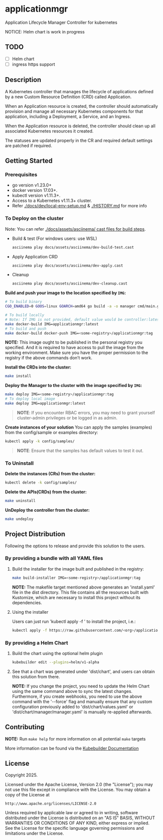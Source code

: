 # applicationmgr

Application Lifecycle Manager Controller for kubernetes

NOTICE: Helm chart is work in progress

## TODO

- [ ] Helm chart
- [ ] ingress https support

## Description

A Kubernetes controller that manages the lifecycle of applications defined by a new Custom Resource Definition (CRD) called Application.

When an Application resource is created, the controller should automatically provision and manage all necessary Kubernetes components for that application, including a Deployment, a Service, and an Ingress.

When the Application resource is deleted, the controller should clean up all associated Kubernetes resources it created.

The statuses are updated properly in the CR and required default settings are patched if required.

## Getting Started

### Prerequisites

- go version v1.23.0+
- docker version 17.03+.
- kubectl version v1.11.3+.
- Access to a Kubernetes v1.11.3+ cluster.
- Refer [./docs/dev/local-env-setup.md](./docs/dev/local-env-setup.md) & [./HISTORY.md](./HISTORY.md) for more info

### To Deploy on the cluster

Note: You can refer [./docs/assets/asciinema/ cast files for build steps](./docs/assets/asciinema/).

- Build & test (For windows users: use WSL)

    ```sh
    asciinema play docs/assets/asciinema/dev-build-test.cast
    ```

- Apply Application CRD

    ```sh
    asciinema play docs/assets/asciinema/dev-apply.cast
    ```

- Cleanup

    ```sh
    asciinema play docs/assets/asciinema/dev-cleanup.cast
    ```


**Build and push your image to the location specified by `IMG`:**

```sh
# To build binary
CGO_ENABLED=0 GOOS=linux GOARCH=amd64 go build -a -o manager cmd/main.go

# To build locally
# Note: If IMG is not provided, default value would be controller:latest
make docker-build IMG=applicationmgr:latest
# To build and push
make docker-build docker-push IMG=<some-registry>/applicationmgr:tag
```

**NOTE:** This image ought to be published in the personal registry you specified.
And it is required to have access to pull the image from the working environment.
Make sure you have the proper permission to the registry if the above commands don’t work.

**Install the CRDs into the cluster:**

```sh
make install
```

**Deploy the Manager to the cluster with the image specified by `IMG`:**

```sh
make deploy IMG=<some-registry>/applicationmgr:tag
# To deploy local image
make deploy IMG=applicationmgr:latest
```

> **NOTE**: If you encounter RBAC errors, you may need to grant yourself cluster-admin
privileges or be logged in as admin.

**Create instances of your solution**
You can apply the samples (examples) from the config/sample or examples directory:

```sh
kubectl apply -k config/samples/
```

>**NOTE**: Ensure that the samples has default values to test it out.

### To Uninstall

**Delete the instances (CRs) from the cluster:**

```sh
kubectl delete -k config/samples/
```

**Delete the APIs(CRDs) from the cluster:**

```sh
make uninstall
```

**UnDeploy the controller from the cluster:**

```sh
make undeploy
```

## Project Distribution

Following the options to release and provide this solution to the users.

### By providing a bundle with all YAML files

1. Build the installer for the image built and published in the registry:

    ```sh
    make build-installer IMG=<some-registry>/applicationmgr:tag
    ```

    **NOTE:** The makefile target mentioned above generates an 'install.yaml'
    file in the dist directory. This file contains all the resources built
    with Kustomize, which are necessary to install this project without its
    dependencies.

2. Using the installer

    Users can just run 'kubectl apply -f <URL for YAML BUNDLE>' to install
    the project, i.e.:

    ```sh
    kubectl apply -f https://raw.githubusercontent.com/<org>/applicationmgr/<tag or branch>/dist/install.yaml
    ```

### By providing a Helm Chart

1. Build the chart using the optional helm plugin

    ```sh
    kubebuilder edit --plugins=helm/v1-alpha
    ```

2. See that a chart was generated under 'dist/chart', and users can obtain this solution from there.

    **NOTE:** If you change the project, you need to update the Helm Chart
    using the same command above to sync the latest changes. Furthermore,
    if you create webhooks, you need to use the above command with
    the '--force' flag and manually ensure that any custom configuration
    previously added to 'dist/chart/values.yaml' or 'dist/chart/manager/manager.yaml'
    is manually re-applied afterwards.

## Contributing

**NOTE:** Run `make help` for more information on all potential `make` targets

More information can be found via the [Kubebuilder Documentation](https://book.kubebuilder.io/introduction.html)

## License

Copyright 2025.

Licensed under the Apache License, Version 2.0 (the "License");
you may not use this file except in compliance with the License.
You may obtain a copy of the License at

    http://www.apache.org/licenses/LICENSE-2.0

Unless required by applicable law or agreed to in writing, software
distributed under the License is distributed on an "AS IS" BASIS,
WITHOUT WARRANTIES OR CONDITIONS OF ANY KIND, either express or implied.
See the License for the specific language governing permissions and
limitations under the License.
